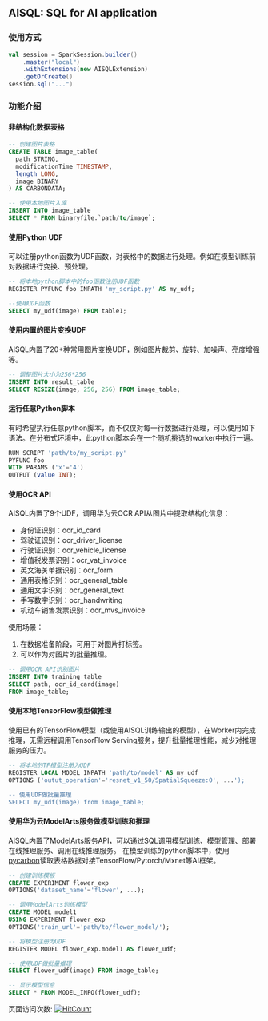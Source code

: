 ## AISQL:  SQL for AI application


### 使用方式
```scala
val session = SparkSession.builder()
    .master("local")
    .withExtensions(new AISQLExtension)
    .getOrCreate()
session.sql("...")
```

### 功能介绍
#### 非结构化数据表格

```sql
-- 创建图片表格
CREATE TABLE image_table(
  path STRING,
  modificationTime TIMESTAMP,
  length LONG,
  image BINARY
) AS CARBONDATA;

-- 使用本地图片入库
INSERT INTO image_table 
SELECT * FROM binaryfile.`path/to/image`;
```


#### 使用Python UDF

可以注册python函数为UDF函数，对表格中的数据进行处理。例如在模型训练前对数据进行变换、预处理。
```sql
-- 将本地python脚本中的foo函数注册UDF函数
REGISTER PYFUNC foo INPATH 'my_script.py' AS my_udf;

--使用UDF函数
SELECT my_udf(image) FROM table1;
```

#### 使用内置的图片变换UDF

AISQL内置了20+种常用图片变换UDF，例如图片裁剪、旋转、加噪声、亮度增强等。
```sql
-- 调整图片大小为256*256
INSERT INTO result_table
SELECT RESIZE(image, 256, 256) FROM image_table;
```


#### 运行任意Python脚本

有时希望执行任意python脚本，而不仅仅对每一行数据进行处理，可以使用如下语法。在分布式环境中，此python脚本会在一个随机挑选的worker中执行一遍。
```sql
RUN SCRIPT 'path/to/my_script.py' 
PYFUNC foo 
WITH PARAMS ('x'='4')
OUTPUT (value INT);
```


#### 使用OCR API

AISQL内置了9个UDF，调用华为云OCR API从图片中提取结构化信息：
- 身份证识别：ocr_id_card
- 驾驶证识别：ocr_driver_license
- 行驶证识别：ocr_vehicle_license
- 增值税发票识别：ocr_vat_invoice
- 英文海关单据识别：ocr_form
- 通用表格识别：ocr_general_table
- 通用文字识别：ocr_general_text
- 手写数字识别：ocr_handwriting
- 机动车销售发票识别：ocr_mvs_invoice

使用场景：
1. 在数据准备阶段，可用于对图片打标签。
2. 可以作为对图片的批量推理。

```sql
-- 调用OCR API识别图片
INSERT INTO training_table
SELECT path, ocr_id_card(image) 
FROM image_table;
```


#### 使用本地TensorFlow模型做推理

使用已有的TensorFlow模型（或使用AISQL训练输出的模型），在Worker内完成推理，无需远程调用TensorFlow Serving服务，提升批量推理性能，减少对推理服务的压力。
```sql
-- 将本地的TF模型注册为UDF
REGISTER LOCAL MODEL INPATH 'path/to/model' AS my_udf 
OPTIONS ('outut_operation'='resnet_v1_50/SpatialSqueeze:0', ...');

-- 使用UDF做批量推理
SELECT my_udf(image) from image_table;
```


#### 使用华为云ModelArts服务做模型训练和推理

AISQL内置了ModelArts服务API，可以通过SQL调用模型训练、模型管理、部署在线推理服务、调用在线推理服务。
在模型训练的python脚本中，使用[pycarbon](http://github.com/carbonlake/pycarbon)读取表格数据对接TensorFlow/Pytorch/Mxnet等AI框架。
```sql
-- 创建训练模板
CREATE EXPERIMENT flower_exp
OPTIONS('dataset_name'='flower', ...);

-- 调用ModelArts训练模型
CREATE MODEL model1 
USING EXPERIMENT flower_exp
OPTIONS('train_url'='path/to/flower_model/');

-- 将模型注册为UDF
REGISTER MODEL flower_exp.model1 AS flower_udf;

-- 使用UDF做批量推理
SELECT flower_udf(image) FROM image_table;

-- 显示模型信息
SELECT * FROM MODEL_INFO(flower_udf);
```

页面访问次数: [![HitCount](http://hits.dwyl.io/jackylk/carbonlake/aisql.svg)](http://hits.dwyl.io/jackylk/carbonlake/aisql)
